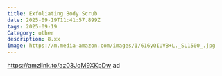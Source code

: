 ```yaml
---
title: Exfoliating Body Scrub
date: 2025-09-19T11:41:57.899Z
tags: 2025-09-19
Category: other
description: 8.xx
image: https://m.media-amazon.com/images/I/616yQIUVB+L._SL1500_.jpg
---
```

https://amzlink.to/az03JoM9XKpDw  ad